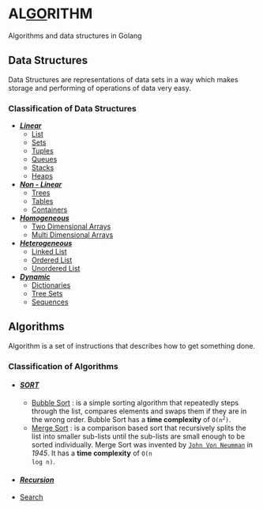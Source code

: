 # AL[GO](#)RITHM
Algorithms and data structures in Golang

## Data Structures

Data Structures are representations of data sets in a way which makes storage and performing of operations of data very easy.

### Classification of Data Structures

- _**[Linear](src/data_structures/linear)**_
  - [List](src/data_structures/linear/list/list.go)
  - [Sets](src/data_structures/linear/sets/sets.go)
  - [Tuples](#)
  - [Queues](#)
  - [Stacks](#)
  - [Heaps](#)
- _**[Non - Linear](#)**_
  - [Trees](#)
  - [Tables](#)
  - [Containers](#)
- _**[Homogeneous](#)**_
  - [Two Dimensional Arrays](#)
  - [Multi Dimensional Arrays](#)
- _**[Heterogeneous](#)**_
  - [Linked List](#)
  - [Ordered List](#)
  - [Unordered List](#)
- _**[Dynamic](#)**_
  - [Dictionaries](#)
  - [Tree Sets](#)
  - [Sequences](#)

## Algorithms

Algorithm is a set of instructions that describes how to get something done.

### Classification of Algorithms

- #### [*SORT*](src/algorithms/sort)
  - [Bubble Sort](src/algorithms/sort/bubbleSort/bubbleSort.go) : is a simple sorting algorithm that repeatedly steps through the list, compares elements and swaps them if they are in the wrong order. Bubble Sort has a **time complexity** of <code>O(n<sup>2</sup>)</code>.
  - [Merge Sort](src/algorithms/sort/mergeSort/mergeSort.go) : is a comparison based sort that recursively splits the list into smaller sub-lists until the sub-lists are small enough to be sorted individually. Merge Sort was invented by [`John Von Neumman`](https://en.wikipedia.org/wiki/John_von_Neumann) in _1945_. It has a **time complexity** of <code>O(n log n)</code>.
- #### [*Recursion*](#)
- [Search](#)
